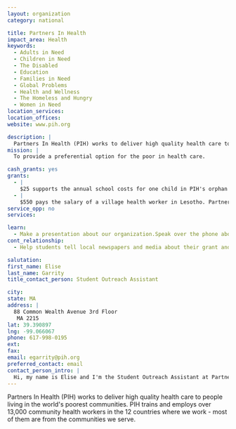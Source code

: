 ```yaml
---
layout: organization
category: national

title: Partners In Health
impact_area: Health
keywords: 
  - Adults in Need
  - Children in Need
  - The Disabled
  - Education
  - Families in Need
  - Global Problems
  - Health and Wellness
  - The Homeless and Hungry
  - Women in Need
location_services: 
location_offices: 
website: www.pih.org

description: |
  Partners In Health (PIH) works to deliver high quality health care to people living in the world's poorest communities. PIH trains and employs over 13,000 community health workers in the 12 countries where we work - most of them are from the communities we serve.
mission: |
  To provide a preferential option for the poor in health care.

cash_grants: yes
grants: 
  - |
    $25 supports the annual school costs for one child in PIH's orphan and vulnerable children program in Malawi. This year PIH's program in Malawi will support roughly 900 at-risk students, including the cost of uniforms and school materials for primary school students, and school fees and shoes for secondary students (grades 6-12).
  - |
    $550 pays the salary of a village health worker in Lesotho. Partners In Health trains and employs health workers to make home visits and help patients take their daily medications for HIV, to look for any health problems, and to bring patients to the hospital when needed. In Lesotho, PIH has 1,000 village health workers, who are treating over 4,400 patients with live-saving care.
service_opp: no
services: 

learn: 
  - Make a presentation about our organization.Speak over the phone about our work.
cont_relationship: 
  - Help students tell local newspapers and media about their grant and/or project with us.Collect pennies during the Penny Harvest next fall.

salutation: 
first_name: Elise
last_name: Garrity
title_contact_person: Student Outreach Assistant

city: 
state: MA
address: |
  88 Common Wealth Avenue 3rd Floor  
   MA 2215
lat: 39.390897
lng: -99.066067
phone: 617-998-0195
ext: 
fax: 
email: egarrity@pih.org
preferred_contact: email
contact_person_intro: |
  Hi, my name is Elise and I'm the Student Outreach Assistant at Partners In Health. I help students like you stay connected to our work in 12 countries worldwide, and give advice about supporting our work of health and social justice.
---
```

Partners In Health (PIH) works to deliver high quality health care to people living in the world's poorest communities. PIH trains and employs over 13,000 community health workers in the 12 countries where we work - most of them are from the communities we serve.